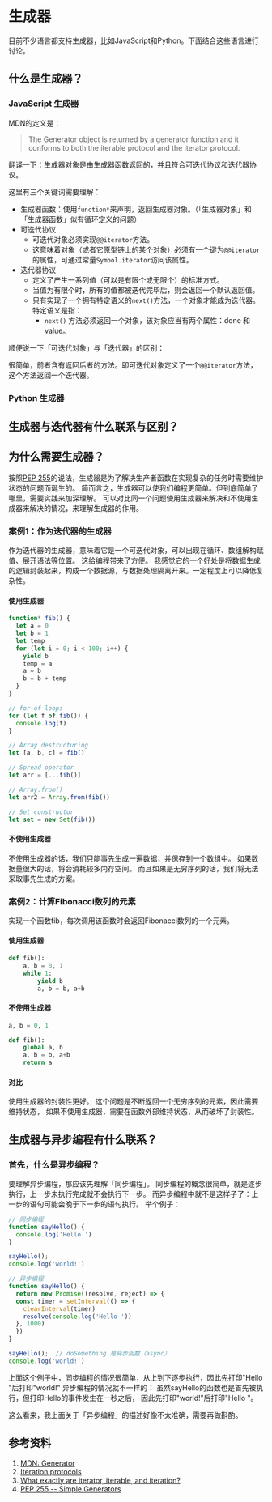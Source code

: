# 生成器

目前不少语言都支持生成器，比如JavaScript和Python。下面结合这些语言进行讨论。

## 什么是生成器？

### JavaScript 生成器

MDN的定义是：

> The Generator object is returned by a generator function and it conforms to both the iterable protocol and the iterator protocol.

翻译一下：生成器对象是由生成器函数返回的，并且符合可迭代协议和迭代器协议。

这里有三个关键词需要理解：

- 生成器函数：使用`function*`来声明，返回生成器对象。（「生成器对象」和「生成器函数」似有循环定义的问题）
- 可迭代协议
  - 可迭代对象必须实现`@@iterator`方法。
  - 这意味着对象（或者它原型链上的某个对象）必须有一个键为`@@iterator`的属性，可通过常量`Symbol.iterator`访问该属性。
- 迭代器协议
  - 定义了产生一系列值（可以是有限个或无限个）的标准方式。
  - 当值为有限个时，所有的值都被迭代完毕后，则会返回一个默认返回值。
  - 只有实现了一个拥有特定语义的`next()`方法，一个对象才能成为迭代器。特定语义是指：
    - `next()` 方法必须返回一个对象，该对象应当有两个属性：done 和 value。

顺便说一下「可迭代对象」与「迭代器」的区别：

很简单，前者含有返回后者的方法。即可迭代对象定义了一个`@@iterator`方法，这个方法返回一个迭代器。

### Python 生成器

## 生成器与迭代器有什么联系与区别？

## 为什么需要生成器？

按照[PEP 255][4]的说法，生成器是为了解决生产者函数在实现复杂的任务时需要维护状态的问题而诞生的。
简而言之，生成器可以使我们编程更简单。但到底简单了哪里，需要实践来加深理解。
可以对比同一个问题使用生成器来解决和不使用生成器来解决的情况，来理解生成器的作用。

### 案例1：作为迭代器的生成器

作为迭代器的生成器，意味着它是一个可迭代对象，可以出现在循环、数组解构赋值、展开语法等位置。 这给编程带来了方便。
我感觉它的一个好处是将数据生成的逻辑封装起来，构成一个数据源，与数据处理隔离开来。一定程度上可以降低复杂性。

#### 使用生成器

```javascript
function* fib() {
  let a = 0
  let b = 1
  let temp
  for (let i = 0; i < 100; i++) {
    yield b
    temp = a
    a = b
    b = b + temp
  }
}

// for-of loops
for (let f of fib()) {
  console.log(f)
}

// Array destructuring
let [a, b, c] = fib()

// Spread operator
let arr = [...fib()]

// Array.from()
let arr2 = Array.from(fib())

// Set constructor
let set = new Set(fib())
```

#### 不使用生成器

不使用生成器的话，我们只能事先生成一遍数据，并保存到一个数组中。
如果数据量很大的话，将会消耗较多内存空间。
而且如果是无穷序列的话，我们将无法采取事先生成的方案。

### 案例2：计算Fibonacci数列的元素

实现一个函数fib，每次调用该函数时会返回Fibonacci数列的一个元素。

#### 使用生成器

```python
def fib():
    a, b = 0, 1
    while 1:
        yield b
        a, b = b, a+b
```

#### 不使用生成器

```python
a, b = 0, 1

def fib():
    global a, b
    a, b = b, a+b
    return a
```

#### 对比

使用生成器的封装性更好。
这个问题是不断返回一个无穷序列的元素，因此需要维持状态，
如果不使用生成器，需要在函数外部维持状态，从而破坏了封装性。

## 生成器与异步编程有什么联系？

### 首先，什么是异步编程？

要理解异步编程，那应该先理解「同步编程」。
同步编程的概念很简单，就是逐步执行，上一步未执行完成就不会执行下一步。
而异步编程中就不是这样子了：上一步的语句可能会晚于下一步的语句执行。
举个例子：

```javascript
// 同步编程
function sayHello() {
  console.log('Hello ')
}

sayHello();
console.log('world!')
```

```javascript
// 异步编程
function sayHello() {
  return new Promise((resolve, reject) => {
  const timer = setInterval(() => {
    clearInterval(timer)
    resolve(console.log('Hello '))
  }, 1000)
  })
}

sayHello();  // doSomething 是异步函数（async）
console.log('world!')
```

上面这个例子中，同步编程的情况很简单，从上到下逐步执行，因此先打印"Hello "后打印"world!"
异步编程的情况就不一样的：
虽然sayHello的函数也是首先被执行，但打印Hello的事件发生在一秒之后， 因此先打印"world!"后打印"Hello "。

这么看来，我上面关于「异步编程」的描述好像不太准确，需要再做斟酌。

## 参考资料

1. [MDN: Generator][1]
2. [Iteration protocols][2]
3. [What exactly are iterator, iterable, and iteration?][3]
4. [PEP 255 -- Simple Generators][4]

  [1]: https://developer.mozilla.org/en-US/docs/Web/JavaScript/Reference/Global_Objects/Generator
  [2]: https://developer.mozilla.org/en-US/docs/Web/JavaScript/Reference/Iteration_protocols
  [3]: https://stackoverflow.com/questions/9884132/what-exactly-are-iterator-iterable-and-iteration
  [4]: https://www.python.org/dev/peps/pep-0255/
